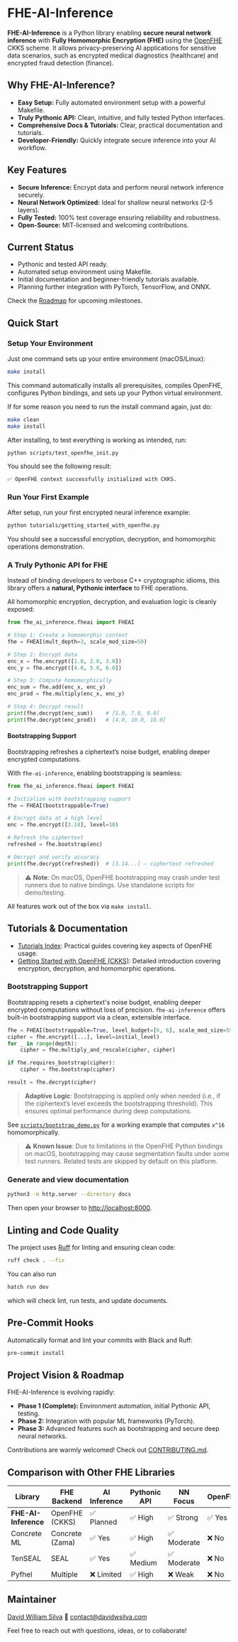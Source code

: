 # FHE-AI-Inference

**FHE-AI-Inference** is a Python library enabling **secure neural network inference** with **Fully Homomorphic Encryption (FHE)** using the [OpenFHE](https://github.com/openfheorg/openfhe-python) CKKS scheme. It allows privacy-preserving AI applications for sensitive data scenarios, such as encrypted medical diagnostics (healthcare) and encrypted fraud detection (finance).

## Why FHE-AI-Inference?

- **Easy Setup:** Fully automated environment setup with a powerful Makefile.
- **Truly Pythonic API:** Clean, intuitive, and fully tested Python interfaces.
- **Comprehensive Docs & Tutorials:** Clear, practical documentation and tutorials.
- **Developer-Friendly:** Quickly integrate secure inference into your AI workflow.

## Key Features

- **Secure Inference:** Encrypt data and perform neural network inference securely.
- **Neural Network Optimized:** Ideal for shallow neural networks (2-5 layers).
- **Fully Tested:** 100% test coverage ensuring reliability and robustness.
- **Open-Source:** MIT-licensed and welcoming contributions.

## Current Status

- Pythonic and tested API ready.
- Automated setup environment using Makefile.
- Initial documentation and beginner-friendly tutorials available.
- Planning further integration with PyTorch, TensorFlow, and ONNX.

Check the [Roadmap](ROADMAP.md) for upcoming milestones.

## Quick Start

### Setup Your Environment

Just one command sets up your entire environment (macOS/Linux):

```bash
make install
```

This command automatically installs all prerequisites, compiles OpenFHE, configures Python bindings, and sets up your Python virtual environment.

If for some reason you need to run the install command again, just do:

```bash
make clean
make install
```

After installing, to test everything is working as intended, run:

```
python scripts/test_openfhe_init.py
```

You should see the following result:

```
✅ OpenFHE context successfully initialized with CKKS.
```

### Run Your First Example

After setup, run your first encrypted neural inference example:

```bash
python tutorials/getting_started_with_openfhe.py
```

You should see a successful encryption, decryption, and homomorphic operations demonstration.

### A Truly Pythonic API for FHE

Instead of binding developers to verbose C++ cryptographic idioms, this library offers a **natural, Pythonic interface** to FHE operations.

All homomorphic encryption, decryption, and evaluation logic is cleanly exposed:

```python
from fhe_ai_inference.fheai import FHEAI

# Step 1: Create a homomorphic context
fhe = FHEAI(mult_depth=3, scale_mod_size=50)

# Step 2: Encrypt data
enc_x = fhe.encrypt([1.0, 2.0, 3.0])
enc_y = fhe.encrypt([4.0, 5.0, 6.0])

# Step 3: Compute homomorphically
enc_sum = fhe.add(enc_x, enc_y)
enc_prod = fhe.multiply(enc_x, enc_y)

# Step 4: Decrypt result
print(fhe.decrypt(enc_sum))    # [5.0, 7.0, 9.0]
print(fhe.decrypt(enc_prod))   # [4.0, 10.0, 18.0]
```

#### Bootstrapping Support

Bootstrapping refreshes a ciphertext’s noise budget, enabling deeper encrypted computations.

With `fhe-ai-inference`, enabling bootstrapping is seamless:

```python
from fhe_ai_inference.fheai import FHEAI

# Initialize with bootstrapping support
fhe = FHEAI(bootstrappable=True)

# Encrypt data at a high level
enc = fhe.encrypt([3.14], level=10)

# Refresh the ciphertext
refreshed = fhe.bootstrap(enc)

# Decrypt and verify accuracy
print(fhe.decrypt(refreshed))  # [3.14...] — ciphertext refreshed
```

> ⚠️ **Note**: On macOS, OpenFHE bootstrapping may crash under test runners due to native bindings. Use standalone scripts for demo/testing.

All features work out of the box via `make install`.

## Tutorials & Documentation

- [Tutorials Index](tutorials/index.md): Practical guides covering key aspects of OpenFHE usage.
- [Getting Started with OpenFHE (CKKS)](tutorials/getting_started_with_openfhe.md): Detailed introduction covering encryption, decryption, and homomorphic operations.

### Bootstrapping Support

Bootstrapping resets a ciphertext's noise budget, enabling deeper encrypted computations without loss of precision. `fhe-ai-inference` offers built-in bootstrapping support via a clean, extensible interface.

```python
fhe = FHEAI(bootstrappable=True, level_budget=[6, 6], scale_mod_size=59)
cipher = fhe.encrypt([...], level=initial_level)
for _ in range(depth):
    cipher = fhe.multiply_and_rescale(cipher, cipher)

if fhe.requires_bootstrap(cipher):
    cipher = fhe.bootstrap(cipher)

result = fhe.decrypt(cipher)
```

> **Adaptive Logic**: Bootstrapping is applied only when needed (i.e., if the ciphertext’s level exceeds the bootstrapping threshold). This ensures optimal performance during deep computations.

See [`scripts/bootstrap_demo.py`](scripts/bootstrap_demo.py) for a working example that computes `x^16` homomorphically.

> ⚠️ **Known Issue**: Due to limitations in the OpenFHE Python bindings on macOS, bootstrapping may cause segmentation faults under some test runners. Related tests are skipped by default on this platform.

### Generate and view documentation

```bash
python3 -m http.server --directory docs
```

Then open your browser to [http://localhost:8000](http://localhost:8000).

## Linting and Code Quality

The project uses [Ruff](https://docs.astral.sh/ruff/) for linting and ensuring clean code:

```bash
ruff check . --fix
```

You can also run

```bash
hatch run dev
```

which will check lint, run tests, and update documents.

## Pre-Commit Hooks

Automatically format and lint your commits with Black and Ruff:

```bash
pre-commit install
```

## Project Vision & Roadmap

FHE-AI-Inference is evolving rapidly:

- **Phase 1 (Complete):** Environment automation, initial Pythonic API, testing.
- **Phase 2:** Integration with popular ML frameworks (PyTorch).
- **Phase 3:** Advanced features such as bootstrapping and secure deep neural networks.

Contributions are warmly welcomed! Check out [CONTRIBUTING.md](CONTRIBUTING.md).

## Comparison with Other FHE Libraries

| Library | FHE Backend | AI Inference | Pythonic API | NN Focus | OpenFHE |
|---------|-------------|--------------|--------------|----------|---------|
| **FHE-AI-Inference** | OpenFHE (CKKS) | ✅ Planned | ✅ High | ✅ Strong | ✅ Yes |
| Concrete ML | Concrete (Zama) | ✅ Yes | ✅ High | ✅ Moderate | ❌ No |
| TenSEAL | SEAL | ✅ Yes | ✅ Medium | ✅ Moderate | ❌ No |
| Pyfhel | Multiple | ❌ Limited | ✅ High | ❌ Weak | ❌ No |

## Maintainer

[David William Silva](https://github.com/davidwilliam)
📧 [contact@davidwsilva.com](mailto:contact@davidwsilva.com)

Feel free to reach out with questions, ideas, or to collaborate!
